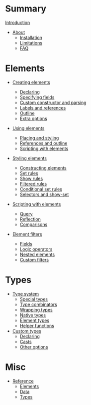 # Summary

[Introduction](./README.md)

- [About](./about/README.md)
  - [Installation](./about/installation.md)
  - [Limitations](./about/limitations.md)
  - [FAQ](./about/faq.md)

# Elements

- [Creating elements](./elements/creating/README.md)
  - [Declaring](./elements/creating/declaring.md)
  - [Specifying fields](./elements/creating/fields.md)
  - [Custom constructor and parsing](./elements/creating/overriding-constr.md)
  - [Labels and references](./elements/creating/labels-refs.md)
  - [Outline](./elements/creating/outline.md)
  - [Extra options](./elements/creating/extra-options.md)

- [Using elements](./elements/using/README.md)
  - [Placing and styling](./elements/using/styling.md)
  - [References and outline]()
  - [Scripting with elements](./elements/using/scripting.md)

- [Styling elements](./elements/styling/README.md)
  - [Constructing elements](./elements/styling/constructing.md)
  - [Set rules](./elements/styling/set-rules.md)
  - [Show rules](./elements/styling/show-rules.md)
  - [Filtered rules](./elements/styling/filtered-rules.md)
  - [Conditional set rules]()
  - [Selectors and show-set]()

- [Scripting with elements]()
  - [Query]()
  - [Reflection]()
  - [Comparisons]()

- [Element filters](./elements/filters/README.md)
  - [Fields](./elements/filters/fields.md)
  - [Logic operators](./elements/filters/logic-ops.md)
  - [Nested elements](./elements/filters/within.md)
  - [Custom filters](./elements/filters/custom.md)

# Types

- [Type system](./types/type-system/README.md)
  - [Special types](./types/type-system/special-types.md)
  - [Type combinators](./types/type-system/type-combinators.md)
  - [Wrapping types](./types/type-system/wrapping-types.md)
  - [Native types](./types/type-system/native-types.md)
  - [Element types](./types/type-system/element-types.md)
  - [Helper functions](./types/type-system/helper-functions.md)
- [Custom types](./types/custom-types/README.md)
  - [Declaring](./types/custom-types/declaring.md)
  - [Casts](./types/custom-types/casts.md)
  - [Other options](./types/custom-types/other-options.md)

# Misc

- [Reference](./misc/reference/README.md)
  - [Elements](./misc/reference/elements.md)
  - [Data](./misc/reference/data.md)
  - [Types]()

